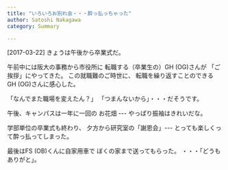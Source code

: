 ```yaml
---
title: "いろいろお別れ会・・・酔っ払っちゃった"
author: Satoshi Nakagawa
category: Summary

---
```


[2017-03-22]  きょうは午後から卒業式だ。

 午前中には阪大の事務から市役所に
転職する（卒業生の）GH (OG)さんが
「ご挨拶」にやってきた。
この就職難のご時世に、
転職を繰り返すことのできる
GH (OG)さんに感心した。

 「なんでまた職場を変えたん？」
「つまんないから」・・・だそうです。

 午後、キャンパスは一年に一回の
お花畑 --- やっぱり振袖はきれいだな。

 学部単位の卒業式も終わり、
夕方から研究室の「謝恩会」---
とっても楽しくって酔っ払ってしまった。

 最後はFS (OB)くんに自家用車で
ぼくの家まで送ってもらった。
・・・「どうもありがと」。

